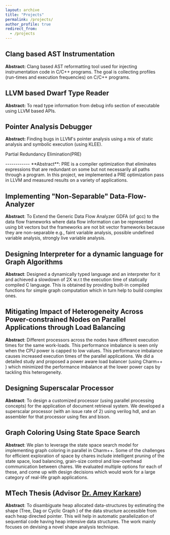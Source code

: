 ```yaml
---
layout: archive
title: "Projects"
permalink: /projects/
author_profile: true
redirect_from: 
  - /projects
---
```


Clang based AST Instrumentation <a href="https://github.com/sdasgup3/profiler-using-clang-based-ast-instrumentation" rel="some text"><i class="fab fa-fw fa-github" aria-hidden="true"></i></a>
----------------------------
**Abstract:** Clang based AST reformatting tool used for injecting
instrumentation code in C/C++ programs. The goal is collecting profiles
(run-times and execution frequencies) on C/C++ programs.  

LLVM based Dwarf Type Reader <a href="https://dwarf-type-reader" rel="some text"><i class="fab fa-fw fa-github" aria-hidden="true"></i></a>
----------------------------
**Abstract:** To read type information from debug info section of executable
using LLVM based APIs.

Pointer Analysis Debugger <a href="https://symbolic-analysis" rel="some text"><i class="fab fa-fw fa-github" aria-hidden="true"></i></a> <a href="https://sdasgup3.github.io/files/pa_debugger.pdf" rel="some text"><i class="fa fa-file-powerpoint-o" aria-hidden="true"></i></a>
------------
**Abstract:** Finding bugs in LLVM's pointer analysis using a mix of static
analysis and symbolic execution (using KLEE).

Partial Redundancy Elimination(PRE) <a href="https://PartialRedundancyElimination" rel="some text"><i class="fab fa-fw fa-github" aria-hidden="true"></i></a> <a href="https://sdasgup3.github.io/files/report_cs526.pdf" rel="some text"><i class="far fa-file-alt"></i>

</a>
------------
**Abstract**: PRE is a compiler optimization that eliminates expressions that
are redundant on some but not necessarily all paths through a program. In this
project, we implemented a PRE optimization pass in LLVM and measured results on
a variety of applications. 

Implementing "Non-Separable" Data-Flow-Analyzer <a href="https://NonSeparableGlobalDataFlowFramework" rel="some text"><i class="fab fa-fw fa-github" aria-hidden="true"></i></a> <a href="https://sdasgup3.github.io/files/report_gdfa.pdf" rel="some text"><i class="far fa-file-alt"></i></a>
------------------
**Abstract**: To Extend the Generic Data Flow Analyzer GDFA (of gcc) to the
data flow frameworks where data flow information can be represented using bit
vectors but the frameworks are not bit vector frameworks because they are
non-separable e.g., faint variable analysis, possible undefined variable
analysis, strongly live variable analysis.	

Designing Interpreter for a dynamic language for Graph Algorithms <a href="https://gri" rel="some text"><i class="fab fa-fw fa-github" aria-hidden="true"></i></a> <a href="https://sdasgup3.github.io/files/report_cs598dhp.pdf" rel="some text"><i class="far fa-file-alt"></i></a>
------------
**Abstract**: Designed a dynamically typed language and an interpreter for it
and achieved a slowdown of 2X w.r.t the execution time of statically compiled C
language. This is obtained by providing built-in compiled functions for simple
graph computation which in turn help to build complex ones.

Mitigating Impact of Heterogeneity Across Power-constrained Nodes on Parallel Applications through Load Balancing <a href="https://HeterogeneityAwareLoadBalancing" rel="some text"><i class="fab fa-fw fa-github" aria-hidden="true"></i></a> <a href="https://sdasgup3.github.io/files/report_hetero.pdf" rel="some text"><i class="far fa-file-alt"></i></a>
----------------
**Abstract**: Different processors across the nodes have different execution
times for the same work-loads. This performance imbalance is seen only when the
CPU power is capped to low values. This performance imbalance causes increased
execution times of the parallel applications. We did a detailed study and
proposed a power aware load balancer (using Charm++ ) which minimized the
performance imbalance at the lower power caps by tackling this heterogeneity.  

Designing Superscalar Processor <a href="https://Parallel-Processor-Design"  rel="some text"><i class="fab fa-fw fa-github" aria-hidden="true"></i></a>
------------
**Abstract**: To design a customized processor (using parallel processing
    concepts) for the application of document retrieval system. We developed a
superscalar processor (with  an issue rate of 2) using verilog hdl, and an
assembler for that processor using flex and bison. 

Graph Coloring Using State Space Search <a href="https://ParallelSudoku" rel="some text"><i class="fab fa-fw fa-github" aria-hidden="true"></i></a> <a href="https://sdasgup3.github.io/files/CS598_project_proposal.pdf" rel="some text"><i class="far fa-file-alt"></i></a>
------------
**Abstract**: We plan to leverage the state space search model for implementing
graph coloring in parallel in Charm++. Some of the challenges for efficient
exploration of space by chares include intelligent pruning of the state space,
            load balancing, grain-size control and low-overhead communication
            between chares. We evaluated multiple options for each of these,
            and come up with design decisions which would work for a large
            category of real-life graph applications.

<!---
## Graduate Courses
 - [Scripting Languages - Design and Implementation](http://polaris.cs.illinois.edu/CS598)
 - [Advanced Compiler Construction](https://cs.illinois.edu/courses/profile/cs526/)
 - [Parallel Computer Architectures](https://courses.engr.illinois.edu/cs533/)
 - [Parallel Programming with Migratable Objects](https://wiki.cites.illinois.edu/wiki/display/cs598lvk/Home)
 - [Introduction to Parallel Programming for Scientists and Engineers](https://cs.illinois.edu/courses/profile/CS420)
-->

## MTech Thesis (Advisor [Dr. Amey Karkare](http://www.cse.iitk.ac.in/users/karkare)) <a href="http://www.cse.iitk.ac.in/users/karkare/MTP/2010-11/sandeep2010precise.pdf" rel="some text"><i class="far fa-file-alt"></i></a>
**Abstract**: To disambiguate heap
allocated data-structures by estimating the shape (Tree, Dag or Cyclic Graph )
of the data structure accessible from each heap directed pointer. This will
help in automatic parallelization of sequential code having heap intensive data
structures.  The work mainly focuses on devising a novel shape analysis
technique.
